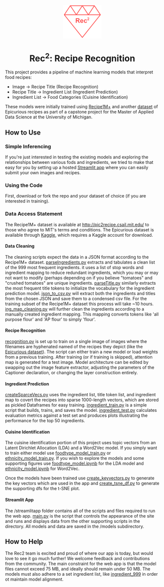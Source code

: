 <p align="center">
  <img src="./images/rec2_logo.png" alt="Rec2 Logo">
  <h1 align="center">Rec<sup>2</sup>: Recipe Recognition</h1>
</p>

This project provides a pipeline of machine learning models that interpret food recipes:
- Image &rarr; Recipe Title (Recipe Recognition)
- Recipe Title &rarr; Ingredient List (Ingredient Prediction)
- Ingredient List &rarr; Food Categories (Cuisine Identification)

These models were initially trained using [Recipe1M+](http://pic2recipe.csail.mit.edu/) and another [dataset](https://www.kaggle.com/datasets/pes12017000148/food-ingredients-and-recipe-dataset-with-images) of Epicurious recipes as part of a capstone project for the Master of Applied Data Science at the University of Michigan.

## How to Use
### Simple Inferencing
If you're just interested in testing the existing models and exploring the relationships between various fods and ingredients, we tried to make that easy for you by setting up a hosted [Streamlit app](https://mcnaljr-capstone-streamlitappmain-e4lj1v.streamlit.app/) where you can easily submit your own images and recipes.

### Using the Code
First, download or fork the repo and your dataset of choice (if you are interested in training).
### Data Access Statement
The Recipe1M+ dataset is available at http://pic2recipe.csail.mit.edu/ to those who agree to MIT's terms and conditions.
The Epicurious dataset is available through [Kaggle](https://www.kaggle.com/datasets/pes12017000148/food-ingredients-and-recipe-dataset-with-images), which requires a Kaggle account for download. 
#### Data Cleaning
The cleaning scripts expect the data in a JSON format according to the Recipe1M+ dataset. [parseIngredients.py](https://github.com/mcnaljr/capstone/blob/main/data_cleaning/parseIngredients.py) extracts and tabulates a clean list of the 999 most frequent ingredients. it uses a list of stop words and ingredient mapping to reduce redundant ingredients, which you may or may not want to modify (perhaps depending on if you believe "tomatoes" and "crushed tomatoes" are unique ingredients. [parseTitle.py](https://github.com/mcnaljr/capstone/blob/main/data_cleaning/parseTitle.py) similarly extracts the most frequent title tokens to initialize the vocabulary for the ingredient prediction model. [json_to_csv.py](https://github.com/mcnaljr/capstone/blob/main/data_cleaning/json_to_csv.py) will extract both the ingredients and titles from the chosen JSON and save them to a condensed csv file. For the training subset of the Recipe1M+ dataset this process will take ~10 hours. [ing_map_cleaning.py](https://github.com/mcnaljr/capstone/blob/main/data_cleaning/ing_map_cleaning.py) will further clean the ingredients according to a manually created ingredient mapping. This mapping converts tokens like 'all purpose flour' and 'AP flour' to simply 'flour'.

#### Recipe Recognition
[recognition.py]([https://github.com/mcnaljr/capstone/blob/main/model_generation/recognition.py](https://github.com/mcnaljr/capstone/blob/main/model_generation/recipe_recognition/recognition.py)) is set up to train on a single image of images where the filenames are hyphenated named of the recipes they depict (like the [Epicurious dataset](https://www.kaggle.com/datasets/pes12017000148/food-ingredients-and-recipe-dataset-with-images)). The script can either train a new model or load weights from a previous training. After training (or if training is skipped), attention map is generated for a test image. Model architecture can be edited by swapping out the image feature extractor, adjusting the parameters of the Captioner declaration, or changing the layer construction entirely.

#### Ingredient Prediction
[createSparceVecs.py](https://github.com/mcnaljr/capstone/blob/main/model_generation/ingredient_prediction/createSparseVecs.py) uses the ingredient list, title token list, and ingredient map to covert the recipes into sparse 1000-length vectors, which are stored as pickled Dataframes for easy training. [ingredient_train.py](https://github.com/mcnaljr/capstone/blob/main/model_generation/ingredient_prediction/ingredient_train.py) is a simple script that builds, trains, and saves the model. [ingredient_test.py](https://github.com/mcnaljr/capstone/blob/main/model_generation/ingredient_prediction/ingredient_test.py) calculates evaluation metrics against a test set and produces plots illustrating the performance for the top 50 ingredients.

#### Cuisine Identification
The cuisine identification portion of this project uses topic vectors from an Latent Dirichlet Allocation (LDA) and a Word2Vec model. If you simply want to train either model use [foodtype_model_train.py](https://github.com/mcnaljr/capstone/blob/main/model_generation/cuisine_identification/foodtype_model_train.py) or [ethnicity_model_train.py](https://github.com/mcnaljr/capstone/blob/main/model_generation/cuisine_identification/ethnicity_model_train.py). If you wish to explore the models and some supporting figures use [foodtype_model.ipynb](https://github.com/mcnaljr/capstone/blob/main/model_generation/cuisine_identification/foodtype_model.ipynb) for the LDA model and [ethnicity_model.ipynb](https://github.com/mcnaljr/capstone/blob/main/model_generation/cuisine_identification/ethnicity_model.ipynb) for Word2Vec.

Once the models have been trained use [create_keyvectors.py](https://github.com/mcnaljr/capstone/blob/main/model_generation/create_keyvectors.py) to generate the key vectors which are used in the app and [create_tsne_df.py](https://github.com/mcnaljr/capstone/blob/main/model_generation/create_tsne_df.py) to generate the supporting dfs for the t-SNE plot.

#### Streamlit App
The /streamlitapp folder contains all of the scripts and files required to run the web app. [main.py](https://github.com/mcnaljr/capstone/blob/main/streamlitapp/main.py) is the script that controls the appearance of the site and runs and displays data from the other supporting scripts in the directory. All models and data are saved in the /models subdirectory.

## How to Help
The Rec2 team is excited and proud of where our app is today, but would love to see it go much further! We welcome feedback and contributions from the community. The main constraint for the web app is that the model files cannot exceed 75 MB, and ideally should remain under 50 MB. The models must also adhere to a set ingredient list, like [ingredient_999](https://github.com/mcnaljr/capstone/blob/main/streamlitapp/models/json/ingredients_999.json) in order ot maintain model alignment.

